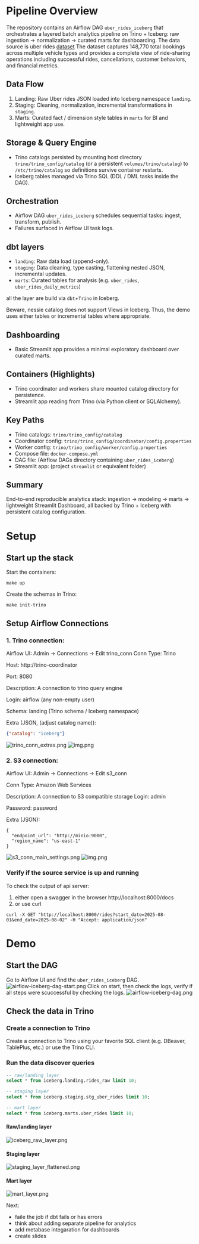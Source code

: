 # Pipeline Overview

The repository contains an Airflow DAG `uber_rides_iceberg` that orchestrates a layered batch analytics pipeline on Trino + Iceberg: raw ingestion -> normalization -> curated marts for dashboarding.
The data source is uber rides [dataset](https://www.kaggle.com/datasets/yashdevladdha/uber-ride-analytics-dashboard?resource=download)
The dataset captures 148,770 total bookings across multiple vehicle types and provides a complete view of ride-sharing operations including successful rides, cancellations, customer behaviors, and financial metrics.



## Data Flow

1. Landing: Raw Uber rides JSON loaded into Iceberg namespace `landing`.
2. Staging: Cleaning, normalization, incremental transformations in `staging`.
3. Marts: Curated fact / dimension style tables in `marts` for BI and lightweight app use.

## Storage & Query Engine

- Trino catalogs persisted by mounting host directory `trino/trino_config/catalog` (or a persistent `volumes/trino/catalog`) to `/etc/trino/catalog` so definitions survive container restarts.
- Iceberg tables managed via Trino SQL (DDL / DML tasks inside the DAG).

## Orchestration

- Airflow DAG `uber_rides_iceberg` schedules sequential tasks: ingest, transform, publish.
- Failures surfaced in Airflow UI task logs.

## dbt layers
- `landing`: Raw data load (append-only).
- `staging`: Data cleaning, type casting, flattening nested JSON, incremental updates.
- `marts`: Curated tables for analysis (e.g. `uber_rides`, `uber_rides_daily_metrics`)

all the layer are build via `dbt`+`Trino` in Iceberg.

Beware, nessie catalog does not support Views in Iceberg. Thus, the demo uses either tables or incremental tables where appropriate.

## Dashboarding

- Basic Streamlit app provides a minimal exploratory dashboard over curated marts.

## Containers (Highlights)

- Trino coordinator and workers share mounted catalog directory for persistence.
- Streamlit app reading from Trino (via Python client or SQLAlchemy).

## Key Paths

- Trino catalogs: `trino/trino_config/catalog`
- Coordinator config: `trino/trino_config/coordinator/config.properties`
- Worker config: `trino/trino_config/worker/config.properties`
- Compose file: `docker-compose.yml`
- DAG file: (Airflow DAGs directory containing `uber_rides_iceberg`)
- Streamlit app: (project `streamlit` or equivalent folder)

## Summary

End-to-end reproducible analytics stack: ingestion -> modeling -> marts -> lightweight Streamlit Dashboard, all backed by Trino + Iceberg with persistent catalog configuration.




# Setup
## Start up the stack
Start the containers:
```shell
make up
````

Create the schemas in Trino:
```shell
make init-trino
```

## Setup Airflow Connections
### 1. Trino connection:
Airflow UI: Admin -> Connections -> Edit trino_conn
Conn Type: Trino

Host: http://trino-coordinator

Port: 8080

Description: A connection to trino query engine

Login: airflow (any non-empty user)

Schema: landing (Trino schema / Iceberg namespace)

Extra (JSON, (adjust catalog name)):
```json 
{"catalog": "iceberg"} 
```
![trino_conn_extras.png](images/trino_conn_extras.png)
![img.png](images/trino_conn_main_settings.png)
### 2. S3 connection:
 Airflow UI: Admin -> Connections -> Edit s3_conn

 Conn Type: Amazon Web Services

 Description: A connection to S3 compatible storage
 Login: admin

 Password: password

 Extra (JSON):
 

```shell
{
  "endpoint_url": "http://minio:9000",
  "region_name": "us-east-1"
}
```
![s3_conn_main_settings.png](images/s3_conn_main_settings.png)
![img.png](images/s3_conn_extras.png)

### Verify if the source service is up and running
To check the output of api server:
1. either open a swagger in the browser http://localhost:8000/docs
2. or use curl
```shell
curl -X GET "http://localhost:8000/rides?start_date=2025-08-01&end_date=2025-08-02" -H "Accept: application/json"
```


# Demo
## Start the DAG
Go to Airflow UI and find the `uber_rides_iceberg` DAG.
![airflow-iceberg-dag-start.png](images/airflow-iceberg-dag-start.png)
Click on start, then check the logs, verify if all steps were scuccessful by checking the logs.
![airflow-iceberg-dag.png](images/airflow-iceberg-dag.png)

## Check the data in Trino
### Create a connection to Trino 
Create a connection to Trino using your favorite SQL client (e.g. DBeaver, TablePlus, etc.) or use the Trino CLI.

### Run the data discover queries
```sql
-- raw/landing layer
select * from iceberg.landing.rides_raw limit 10;

-- staging layer
select * from iceberg.staging.stg_uber_rides limit 10;

-- mart layer
select * from iceberg.marts.uber_rides limit 10;
```
#### Raw/landing layer
![iceberg_raw_layer.png](images/iceberg/iceberg_raw_layer.png)

#### Staging layer
![staging_layer_flattened.png](images/iceberg/staging_layer_flattened.png)

#### Mart layer
![mart_layer.png](images/iceberg/mart_layer.png)


Next:
- faile the job if dbt fails or has errors
- think about adding separate pipeline for analytics
- add metabase integaration for dashboards
- create slides